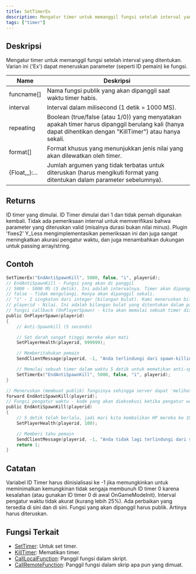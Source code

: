 ```yaml
---
title: SetTimerEx
description: Mengatur timer untuk memanggil fungsi setelah interval yang ditentukan.
tags: ["timer"]
---
```


## Deskripsi

Mengatur timer untuk memanggil fungsi setelah interval yang ditentukan. Varian ini ('Ex') dapat meneruskan parameter (seperti ID pemain) ke fungsi.

| Name           | Deskripsi                                                                                                                               |
| -------------- | ------------------------------------------------------------------------------------------------------------------------------------------ |
| funcname[]     | Nama fungsi publik yang akan dipanggil saat waktu timer habis.                                                                              |
| interval       | Interval dalam milisecond (1 detik = 1000 MS).                                                                                             |
| repeating      | Boolean (true/false (atau 1/0)) yang menyatakan apakah timer harus dipanggil berulang kali (hanya dapat dihentikan dengan "KillTimer") atau hanya sekali. |
| format[]       | Format khusus yang menunjukkan jenis nilai yang akan dilewatkan oleh timer.                                                                         |
| {Float,\_}:... | Jumlah argumen yang tidak terbatas untuk diteruskan (harus mengikuti format yang ditentukan dalam parameter sebelumnya).                                               |

## Returns

ID timer yang dimulai. ID Timer dimulai dari 1 dan tidak pernah digunakan kembali. Tidak ada pemeriksaan internal untuk memverifikasi bahwa parameter yang diteruskan valid (misalnya durasi bukan nilai minus). Plugin 'fixes2' Y_Less mengimplementasikan pemeriksaan ini dan juga sangat meningkatkan akurasi pengatur waktu, dan juga menambahkan dukungan untuk passing array/string.

## Contoh

```c
SetTimerEx("EndAntiSpawnKill", 5000, false, "i", playerid);
// EndAntiSpawnKill - Fungsi yang akan di panggil
// 5000 - 5000 MS (5 detik). Ini adalah intervalnya. Timer akan dipanggil setelah 5 detik.
// false - Tidak mengulangi. Hanya akan dipanggil sekali.
// "i" - I singkatan dari integer (bilangan bulat). Kami meneruskan bilangan bulat (ID pemain) ke fungsi.
// playerid - Nilai. Ini adalah bilangan bulat yang ditentukan dalam parameter sebelumnya.
// fungsi callback (OnPlayerSpawn) - kita akan memulai sebuah timer disini
public OnPlayerSpawn(playerid)
{
    // Anti-Spawnkill (5 seconds)

    // Set darah sangat tinggi mereka akan mati
    SetPlayerHealth(playerid, 999999);

    // Memberitahukan pemain
    SendClientMessage(playerid, -1, "Anda terlindungi dari spawn-killing selama 5 detik.");

    // Memulai sebuah timer dalam waktu 5 detik untuk mematikan anti-spawnkill
    SetTimerEx("EndAntiSpawnKill", 5000, false, "i", playerid);
}

// Meneruskan (membuat publik) fungsinya sehingga server dapat 'melihatnya'
forward EndAntiSpawnKill(playerid);
// Fungsi pengatur waktu - kode yang akan dieksekusi ketika pengatur waktu dipanggil ada di sini
public EndAntiSpawnKill(playerid)
{
    // 5 detik telah berlalu, jadi mari kita kembalikan HP mereka ke 100
    SetPlayerHealth(playerid, 100);

    // Memberi tahu pemain
    SendClientMessage(playerid, -1, "Anda tidak lagi terlindungi dari spawn-killing.");
    return 1;
}
```

## Catatan


Variabel ID Timer harus diinisialisasi ke -1 jika memungkinkan untuk meminimalkan kemungkinan tidak sengaja membunuh ID timer 0 karena kesalahan (atau gunakan ID timer 0 di awal OnGameModeInit). Interval pengatur waktu tidak akurat (kurang lebih 25%). Ada perbaikan yang tersedia di sini dan di sini. Fungsi yang akan dipanggil harus publik. Artinya harus diteruskan.

## Fungsi Terkait

- [SetTimer](SetTimer): Untuk set timer.
- [KillTimer](KillTimer): Mematikan timer.
- [CallLocalFunction](CallLocalFunction): Panggil fungsi dalam skript.
- [CallRemoteFunction](CallRemoteFunction): Panggil fungsi dalam skrip apa pun yang dimuat.
